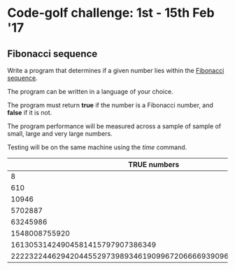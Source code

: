 # Code-golf challenge: 1st - 15th Feb '17 

## Fibonacci sequence

Write a program that determines if a given number lies within the [Fibonacci sequence](https://en.wikipedia.org/wiki/Fibonacci_number).

The program can be written in a language of your choice.

The program must return **true** if the number is a Fibonacci number, and **false** if it is not.

The program performance will be measured across a sample of sample of small, large and very large numbers.

Testing will be on the same machine using the _time_ command.


| **TRUE** numbers | **FALSE** numbers   |
| ---------------- | ------------------: |
| 8   | 17 |
| 610 | 879 |
| 10946 | 34278 |
| 5702887 | 92847598792836123 |
| 63245986 |
| 1548008755920 |
| 16130531424904581415797907386349 |
| 222232244629420445529739893461909967206666939096499764990979600 |
